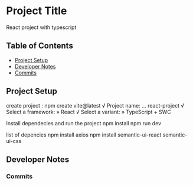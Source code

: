 # Project Title

React project with typescript 

## Table of Contents
- [Project Setup](#project-setup)
- [Developer Notes](#developer-notes)
- [Commits ](#commits)

## Project Setup
create project : npm create vite@latest
√ Project name: ... react-project
√ Select a framework: » React
√ Select a variant: » TypeScript + SWC

Install dependecies and run the project
npm install
npm run dev

list of depencies 
npm install axios
npm install semantic-ui-react semantic-ui-css

## Developer Notes

### Commits

